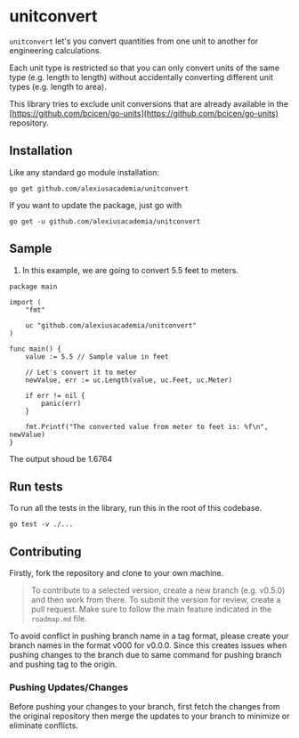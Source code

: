 # unitconvert

`unitconvert` let's you convert quantities from one unit to another for engineering calculations.

Each unit type is restricted so that you can only convert units of the same type (e.g. length to length) without accidentally converting different unit types (e.g. length to area).

This library tries to exclude unit conversions that are already available in the [https://github.com/bcicen/go-units](https://github.com/bcicen/go-units) repository.

## Installation

Like any standard go module installation:

```
go get github.com/alexiusacademia/unitconvert
```

If you want to update the package, just go with

```
go get -u github.com/alexiusacademia/unitconvert
```

## Sample

1. In this example, we are going to convert 5.5 feet to meters.

```
package main

import (
	"fmt"

	uc "github.com/alexiusacademia/unitconvert"
)

func main() {
	value := 5.5 // Sample value in feet

	// Let's convert it to meter
	newValue, err := uc.Length(value, uc.Feet, uc.Meter)

	if err != nil {
		panic(err)
	}

	fmt.Printf("The converted value from meter to feet is: %f\n", newValue)
}
```

The output shoud be 1.6764

## Run tests

To run all the tests in the library, run this in the root of this codebase.

```
go test -v ./...
```

## Contributing

Firstly, fork the repository and clone to your own machine.

> To contribute to a selected version, create a new branch (e.g. v0.5.0) and then work from there. To submit the version for review, create a pull request. Make sure to follow the main feature indicated in the `roadmap.md` file.

To avoid conflict in pushing branch name in a tag format, please create your branch names in the format v000 for v0.0.0. Since this creates issues when pushing changes to the branch due to same command for pushing branch and pushing tag to the origin.

### Pushing Updates/Changes

Before pushing your changes to your branch, first fetch the changes from the original repository then merge the updates to your branch to minimize or eliminate conflicts.
